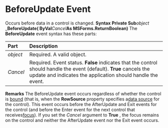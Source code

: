 
# BeforeUpdate Event



Occurs before data in a control is changed.
 **Syntax**
 **Private Sub**_object_ _**BeforeUpdate( ByVal**_Cancel_**As MSForms.ReturnBoolean)**
The  **BeforeUpdate** event syntax has these parts:


|**Part**|**Description**|
|:-----|:-----|
| _object_|Required. A valid object.|
| _Cancel_|Required. Event status.  **False** indicates that the control should handle the event (default). **True** cancels the update and indicates the application should handle the event.|
 **Remarks**
The BeforeUpdate event occurs regardless of whether the control is [bound](7ce2c60f-29fb-96e2-2516-73c99a6e7cff.md) (that is, when the **RowSource** property specifies a[data source](7ce2c60f-29fb-96e2-2516-73c99a6e7cff.md) for the control). This event occurs before the AfterUpdate and Exit events for the control (and before the Enter event for the next control that receives[focus](b8bdf64f-5920-1ae9-16d0-b26d09524a30.md)).
If you set the  _Cancel_ argument to **True** , the focus remains on the control and neither the AfterUpdate event nor the Exit event occurs.
